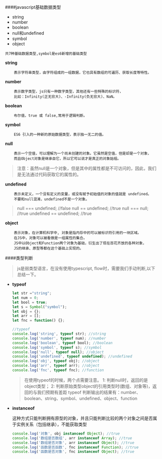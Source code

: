 ####javascript基础数据类型
* string
* number
* boolean
* null和undefined
* symbol
* object

`共7种基础数据类型,symbol是es6新增的基础类型`

**string**
```
    表示字符串类型，由字符组成的一组数据，它也具有数组的可遍历、获取长度等特性。
```
**number**
```
    表示数字类型，js只有一种数字类型，其他还有一些特殊的标识符，
    比如：Infinity(正无穷大)、-Infinity(负无穷大)、NaN。
```
**boolean**
```
    布尔值，true 或 false,常用于逻辑判断。
```
**symbol**
```
    ES6 引入的一种新的原始数据类型，表示独一无二的值。
```
**null**
```
    表示一个空值，可以理解为一个尚未创建的对象。它虽然是空值，但是却是一个对象，
    而且Object对象是继承自它，所以它可以说才是真正的对象始祖。
```
>注意：虽然null是一个对象，但是其中的属性都是不可访问的，因此，我们     是无法通过代码获取它的属性的。

**undefined**
```
    表示未定义，一个没有定义的变量，或没有赋予初始值的对象的值就是 undefined。
    不要和null混淆，undefined不是一个对象。
```
>null === undefined;    //false
null == undefined;      //true
null === null;          //true
undefined == undefined; //true

**object**
```
    表示对象，在计算机科学中, 对象是指内存中的可以被标识符引用的一块区域。
    在JS中，对象可以被看做是一组属性的集合。
    JS中以Object和Function两个对象为基础，衍生出了现在百花齐放的各种对象，
    JS的继承、原型等都在这个基础上实现的。
```

####类型判断
>js是弱类型语言，在没有使用typescript, flow时，需要我们手动判断,以下总结一下。

* __typeof__
    
    ``` javascript
    let str ="string";
    let num = 0;
    let bool = true;
    let s = Symbol("symbol");
    let obj = {};
    let arr = [];
    let fnc = function() {};

    //typeof
    console.log('string', typeof str); //string
    console.log('number', typeof num); //number
    console.log('boolean', typeof bool); //boolean
    console.log('symbol', typeof s); //symbol
    console.log('null', typeof null); //object
    console.log('undefined', typeof undefined); //undefined
    console.log('obj', typeof obj); //object
    console.log('arr', typeof arr); //object
    console.log('fnc', typeof fnc); //function
    ```

    >在使用typeof的时候，两个点需要注意。
    1: 判断null时，返回的是object类型；
    2: 判断原始类型object的引用类型时(数组、对象等)，返回的与我们预期有差距
    typeof 判断输出的结果有：number、boolean、string、symbol、undefined、object、function
* __instanceof__
    
    这种方式只能判断拥有原型的对象，并且只能判断比较的两个对象之间是否属于实例关系（包括继承），不能获取类型
    ``` javascript
    console.log('对象', obj instanceof Object); //true
    console.log('数组是否数组', arr instanceof Array); //true
    console.log('数组是否对象', arr instanceof Object); //true
    console.log('函数是否函数', fnc instanceof Function); //true
    console.log('函数是否对象', fnc instanceof Object); //true
    ```